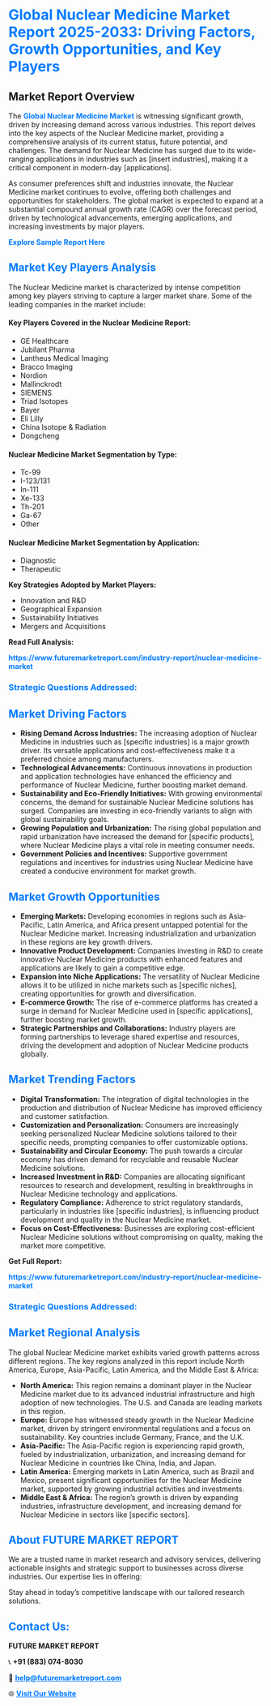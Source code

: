<h1 style="color: #007BFF;">Global Nuclear Medicine Market Report 2025-2033: Driving Factors, Growth Opportunities, and Key Players</h1>

<section id="overview">
<h2>Market Report Overview</h2>
<p>The <a href="https://www.futuremarketreport.com/industry-report/nuclear-medicine-market" style="color: #007BFF; text-decoration: none;"><strong>Global Nuclear Medicine Market</strong></a> is witnessing significant growth, driven by increasing demand across various industries. This report delves into the key aspects of the Nuclear Medicine market, providing a comprehensive analysis of its current status, future potential, and challenges. The demand for Nuclear Medicine has surged due to its wide-ranging applications in industries such as [insert industries], making it a critical component in modern-day [applications].</p>
<p>As consumer preferences shift and industries innovate, the Nuclear Medicine market continues to evolve, offering both challenges and opportunities for stakeholders. The global market is expected to expand at a substantial compound annual growth rate (CAGR) over the forecast period, driven by technological advancements, emerging applications, and increasing investments by major players.</p>
</section>

<section id="overview">
<p><a href="https://www.futuremarketreport.com/request-sample/reportId=80291" style="color: #007BFF; text-decoration: none;"><strong>Explore Sample Report Here</strong></a></p>
</section>

<section id="key-players">
<h2 style="color: #007BFF;">Market Key Players Analysis</h2>
<p>The Nuclear Medicine market is characterized by intense competition among key players striving to capture a larger market share. Some of the leading companies in the market include:</p>
<h4>Key Players Covered in the Nuclear Medicine Report:</h4>
<ul><li>GE Healthcare</li><li>Jubilant Pharma</li><li>Lantheus Medical Imaging</li><li>Bracco Imaging</li><li>Nordion</li><li>Mallinckrodt</li><li>SIEMENS</li><li>Triad Isotopes</li><li>Bayer</li><li>Eli Lilly</li><li>China Isotope &amp; Radiation</li><li>Dongcheng</li></ul>
<h4>Nuclear Medicine Market Segmentation by Type:</h4>
<ul><li>Tc-99</li><li>I-123/131</li><li>In-111</li><li>Xe-133</li><li>Th-201</li><li>Ga-67</li><li>Other</li></ul>

<h4>Nuclear Medicine Market Segmentation by Application:</h4>
<ul><li>Diagnostic</li><li>Therapeutic</li></ul>
<p><strong>Key Strategies Adopted by Market Players:</strong></p>
<ul>
<li>Innovation and R&D</li>
<li>Geographical Expansion</li>
<li>Sustainability Initiatives</li>
<li>Mergers and Acquisitions</li>
</ul>
</section>

<section>
<p><strong>Read Full Analysis: </strong></p><a href="https://www.futuremarketreport.com/industry-report/nuclear-medicine-market" style="color: #007BFF; text-decoration: none;"><strong>https://www.futuremarketreport.com/industry-report/nuclear-medicine-market</strong></a>
<h3 style="color: #007BFF;">Strategic Questions Addressed:</h3>
</section>

<section id="driving-factors">
<h2 style="color: #007BFF;">Market Driving Factors</h2>
<ul>
<li><strong>Rising Demand Across Industries:</strong> The increasing adoption of Nuclear Medicine in industries such as [specific industries] is a major growth driver. Its versatile applications and cost-effectiveness make it a preferred choice among manufacturers.</li>
<li><strong>Technological Advancements:</strong> Continuous innovations in production and application technologies have enhanced the efficiency and performance of Nuclear Medicine, further boosting market demand.</li>
<li><strong>Sustainability and Eco-Friendly Initiatives:</strong> With growing environmental concerns, the demand for sustainable Nuclear Medicine solutions has surged. Companies are investing in eco-friendly variants to align with global sustainability goals.</li>
<li><strong>Growing Population and Urbanization:</strong> The rising global population and rapid urbanization have increased the demand for [specific products], where Nuclear Medicine plays a vital role in meeting consumer needs.</li>
<li><strong>Government Policies and Incentives:</strong> Supportive government regulations and incentives for industries using Nuclear Medicine have created a conducive environment for market growth.</li>
</ul>
</section>

<section id="growth-opportunities">
<h2 style="color: #007BFF;">Market Growth Opportunities</h2>
<ul>
<li><strong>Emerging Markets:</strong> Developing economies in regions such as Asia-Pacific, Latin America, and Africa present untapped potential for the Nuclear Medicine market. Increasing industrialization and urbanization in these regions are key growth drivers.</li>
<li><strong>Innovative Product Development:</strong> Companies investing in R&D to create innovative Nuclear Medicine products with enhanced features and applications are likely to gain a competitive edge.</li>
<li><strong>Expansion into Niche Applications:</strong> The versatility of Nuclear Medicine allows it to be utilized in niche markets such as [specific niches], creating opportunities for growth and diversification.</li>
<li><strong>E-commerce Growth:</strong> The rise of e-commerce platforms has created a surge in demand for Nuclear Medicine used in [specific applications], further boosting market growth.</li>
<li><strong>Strategic Partnerships and Collaborations:</strong> Industry players are forming partnerships to leverage shared expertise and resources, driving the development and adoption of Nuclear Medicine products globally.</li>
</ul>
</section>

<section id="trending-factors">
<h2 style="color: #007BFF;">Market Trending Factors</h2>
<ul>
<li><strong>Digital Transformation:</strong> The integration of digital technologies in the production and distribution of Nuclear Medicine has improved efficiency and customer satisfaction.</li>
<li><strong>Customization and Personalization:</strong> Consumers are increasingly seeking personalized Nuclear Medicine solutions tailored to their specific needs, prompting companies to offer customizable options.</li>
<li><strong>Sustainability and Circular Economy:</strong> The push towards a circular economy has driven demand for recyclable and reusable Nuclear Medicine solutions.</li>
<li><strong>Increased Investment in R&D:</strong> Companies are allocating significant resources to research and development, resulting in breakthroughs in Nuclear Medicine technology and applications.</li>
<li><strong>Regulatory Compliance:</strong> Adherence to strict regulatory standards, particularly in industries like [specific industries], is influencing product development and quality in the Nuclear Medicine market.</li>
<li><strong>Focus on Cost-Effectiveness:</strong> Businesses are exploring cost-efficient Nuclear Medicine solutions without compromising on quality, making the market more competitive.</li>
</ul>
</section>

<section>
<p><strong>Get Full Report: </strong></p><a href="https://www.futuremarketreport.com/industry-report/nuclear-medicine-market" style="color: #007BFF; text-decoration: none;"><strong>https://www.futuremarketreport.com/industry-report/nuclear-medicine-market</strong></a>
<h3 style="color: #007BFF;">Strategic Questions Addressed:</h3>
</section>


<section id="regional-analysis">
<h2 style="color: #007BFF;">Market Regional Analysis</h2>
<p>The global Nuclear Medicine market exhibits varied growth patterns across different regions. The key regions analyzed in this report include North America, Europe, Asia-Pacific, Latin America, and the Middle East & Africa:</p>
<ul>
<li><strong>North America:</strong> This region remains a dominant player in the Nuclear Medicine market due to its advanced industrial infrastructure and high adoption of new technologies. The U.S. and Canada are leading markets in this region.</li>
<li><strong>Europe:</strong> Europe has witnessed steady growth in the Nuclear Medicine market, driven by stringent environmental regulations and a focus on sustainability. Key countries include Germany, France, and the U.K.</li>
<li><strong>Asia-Pacific:</strong> The Asia-Pacific region is experiencing rapid growth, fueled by industrialization, urbanization, and increasing demand for Nuclear Medicine in countries like China, India, and Japan.</li>
<li><strong>Latin America:</strong> Emerging markets in Latin America, such as Brazil and Mexico, present significant opportunities for the Nuclear Medicine market, supported by growing industrial activities and investments.</li>
<li><strong>Middle East & Africa:</strong> The region’s growth is driven by expanding industries, infrastructure development, and increasing demand for Nuclear Medicine in sectors like [specific sectors].</li>
</ul>
</section>

<footer>
<h2 style="color: #007BFF;">About FUTURE MARKET REPORT</h2>
<p>We are a trusted name in market research and advisory services, delivering actionable insights and strategic support to businesses across diverse industries. Our expertise lies in offering:</p>

<p>Stay ahead in today’s competitive landscape with our tailored research solutions.</p>

<h2 style="color: #007BFF;">Contact Us:</h2>
<p><strong>FUTURE MARKET REPORT</strong></p>
<p>📞 <strong>+91 (883) 074-8030</strong></p>
<p>📧 <strong><a href="mailto:help@futuremarketreport.com" style="color: #007BFF;">help@futuremarketreport.com</a></strong></p>
<p>🌐 <strong><a href="https://www.futuremarketreport.com/" style="color: #007BFF;">Visit Our Website</a></strong></p>
</footer>